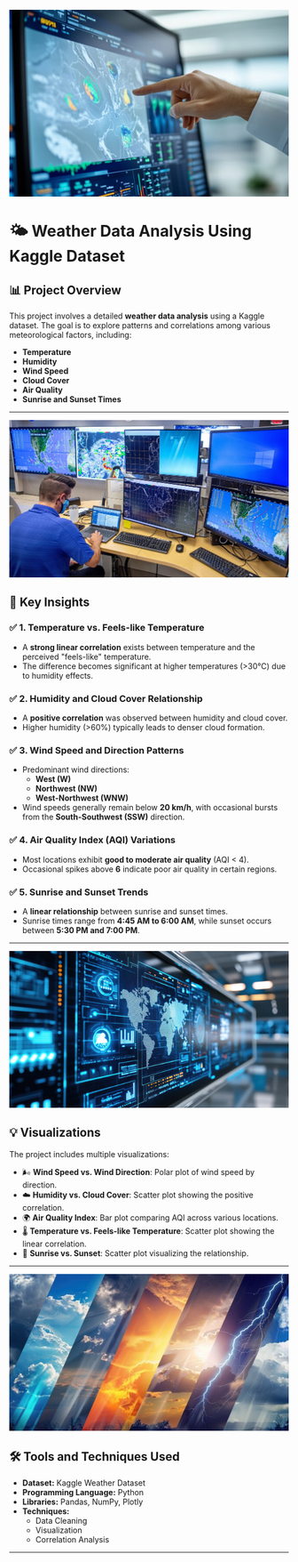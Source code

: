 ![Image 1](https://github.com/bhaskarpal1707/Weather_Data_Analysis/blob/main/Image%201.jpg)

# 🌤️ **Weather Data Analysis Using Kaggle Dataset**

## 📊 **Project Overview**
This project involves a detailed **weather data analysis** using a Kaggle dataset. The goal is to explore patterns and correlations among various meteorological factors, including:
- **Temperature**
- **Humidity**
- **Wind Speed**
- **Cloud Cover**
- **Air Quality**
- **Sunrise and Sunset Times**

---
![Image 2](https://github.com/bhaskarpal1707/Weather_Data_Analysis/blob/main/Image%202.jpg)

## 🔎 **Key Insights**

### ✅ **1. Temperature vs. Feels-like Temperature**
- A **strong linear correlation** exists between temperature and the perceived "feels-like" temperature.
- The difference becomes significant at higher temperatures (>30°C) due to humidity effects.

### ✅ **2. Humidity and Cloud Cover Relationship**
- A **positive correlation** was observed between humidity and cloud cover.
- Higher humidity (>60%) typically leads to denser cloud formation.

### ✅ **3. Wind Speed and Direction Patterns**
- Predominant wind directions:  
  - **West (W)**  
  - **Northwest (NW)**  
  - **West-Northwest (WNW)**  
- Wind speeds generally remain below **20 km/h**, with occasional bursts from the **South-Southwest (SSW)** direction.

### ✅ **4. Air Quality Index (AQI) Variations**
- Most locations exhibit **good to moderate air quality** (AQI < 4).  
- Occasional spikes above **6** indicate poor air quality in certain regions.

### ✅ **5. Sunrise and Sunset Trends**
- A **linear relationship** between sunrise and sunset times.  
- Sunrise times range from **4:45 AM to 6:00 AM**, while sunset occurs between **5:30 PM and 7:00 PM**.

---
![Image 3](https://github.com/bhaskarpal1707/Weather_Data_Analysis/blob/main/Image%203.jpg)

## 💡 **Visualizations**
The project includes multiple visualizations:
- 🌬️ **Wind Speed vs. Wind Direction**: Polar plot of wind speed by direction.  
- ☁️ **Humidity vs. Cloud Cover**: Scatter plot showing the positive correlation.  
- 🌍 **Air Quality Index**: Bar plot comparing AQI across various locations.  
- 🌡️ **Temperature vs. Feels-like Temperature**: Scatter plot showing the linear correlation.  
- 🌅 **Sunrise vs. Sunset**: Scatter plot visualizing the relationship.

---

![Image 4](https://github.com/bhaskarpal1707/Weather_Data_Analysis/blob/main/Image%204.jpg)

## 🛠️ **Tools and Techniques Used**
- **Dataset:** Kaggle Weather Dataset  
- **Programming Language:** Python  
- **Libraries:** Pandas, NumPy, Plotly  
- **Techniques:**  
  - Data Cleaning  
  - Visualization  
  - Correlation Analysis  

---

